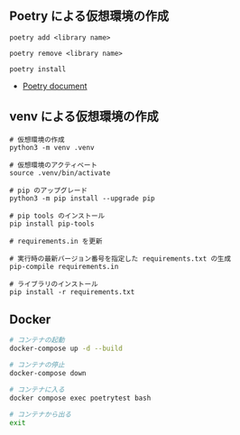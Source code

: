 ## Poetry による仮想環境の作成

```
poetry add <library name>

poetry remove <library name>

poetry install
```

- [Poetry document](https://cocoatomo.github.io/poetry-ja/cli/)

## venv による仮想環境の作成

```
# 仮想環境の作成
python3 -m venv .venv

# 仮想環境のアクティベート
source .venv/bin/activate

# pip のアップグレード
python3 -m pip install --upgrade pip

# pip tools のインストール
pip install pip-tools

# requirements.in を更新

# 実行時の最新バージョン番号を指定した requirements.txt の生成
pip-compile requirements.in

# ライブラリのインストール
pip install -r requirements.txt
```

## Docker

```sh
# コンテナの起動
docker-compose up -d --build

# コンテナの停止
docker-compose down

# コンテナに入る
docker compose exec poetrytest bash

# コンテナから出る
exit
```
